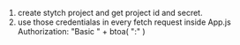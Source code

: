 1. create stytch project and get project id and secret.
2. use those credentialas in every fetch request inside App.js
   Authorization:
   "Basic " +
   btoa(
   "<Project-id>:<project-secret>"
   )
